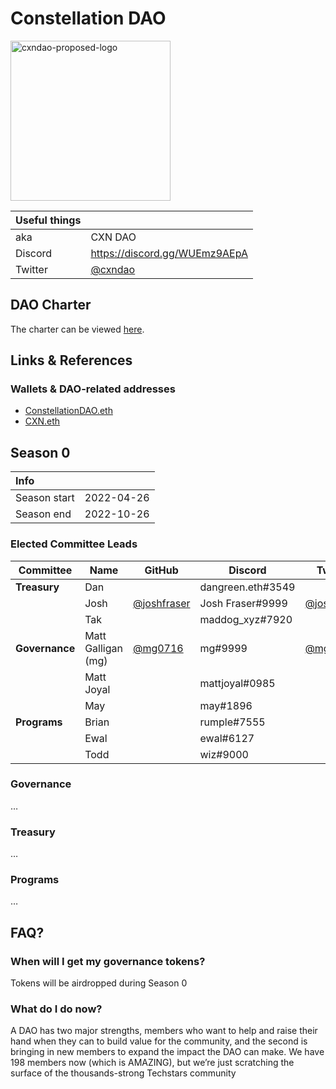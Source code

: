 # Constellation DAO

<img width="256" alt="cxndao-proposed-logo" src="https://user-images.githubusercontent.com/25037981/165946709-c73594c3-153e-4f15-ab89-f2ff3af4cf0e.png">

| Useful things |                                 |
|---------------|---------------------------------|
| aka           | CXN DAO                         |
| Discord       | https://discord.gg/WUEmz9AEpA |
| Twitter       | [@cxndao](https://twitter.com)  |

## DAO Charter

The charter can be viewed [here](https://docs.google.com/document/d/1sCsD-QiLkXr5_uL-bL4h0PhTFoPCC6dnSbMBuKBr3OM/view#).

## Links & References

### Wallets & DAO-related addresses

- [ConstellationDAO.eth](https://etherscan.io/address/constellationdao.eth)
- [CXN.eth](https://etherscan.io/address/cxn.eth)

## Season 0

| Info         |            |
|:-------------|------------|
| Season start | 2022-04-26 |
| Season end   | 2022-10-26 |

### Elected Committee Leads

| Committee      | Name               | GitHub                    | Discord           | Twitter |
|----------------|--------------------|---------------------------|-------------------|---------|
| **Treasury**   | Dan                |                           | dangreen.eth#3549 |         |
|                | Josh               | [@joshfraser](https://github.com/joshfraser) | Josh Fraser#9999  | [@joshfraser](https://twitter.com/joshfraser) |
|                | Tak                |                           | maddog_xyz#7920   |         |
| **Governance** | Matt Galligan (mg) | [@mg0716](https://github.com/mg0716) | mg#9999           | [@mg](https://twitter.com/mg)     |
|                | Matt Joyal         |                           | mattjoyal#0985    |         |
|                | May                |                           | may#1896          |         |
| **Programs**   | Brian              |                           | rumple#7555       |         |
|                | Ewal               |                           | ewal#6127         |         |
|                | Todd               |                           | wiz#9000          |         |

### Governance

…

### Treasury

…

### Programs

…

## FAQ?

### When will I get my governance tokens?

Tokens will be airdropped during Season 0

### What do I do now?

A DAO has two major strengths, members who want to help and raise their hand when they can to build value for the community, and the second is bringing in new members to expand the impact the DAO can make. We have 198 members now (which is AMAZING), but we’re just scratching the surface of the thousands-strong Techstars community
